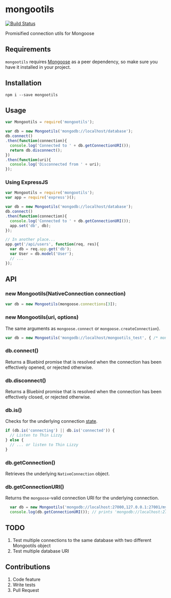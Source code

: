 # mongootils
[![Build Status](https://travis-ci.org/andresmatasuarez/mongootils.svg?branch=master)](https://travis-ci.org/andresmatasuarez/mongootils)

Promisified connection utils for Mongoose

## Requirements
`mongootils` requires [Mongoose](http://mongoosejs.com/) as a peer dependency, so make sure you have it installed in your project.

## Installation
`npm i --save mongootils`

## Usage
```javascript
var Mongootils = require('mongootils');

var db = new Mongootils('mongodb://localhost/database');
db.connect()
.then(function(connection){
  console.log('Connected to ' + db.getConnectionURI());
  return db.disconnect();
})
.then(function(uri){
  console.log('Disconnected from ' + uri);
});
```

### Using ExpressJS
```javascript
var Mongootils = require('mongootils');
var app = require('express')();

var db = new Mongootils('mongodb://localhost/database');
db.connect()
.then(function(connection){
  console.log('Connected to ' + db.getConnectionURI());
  app.set('db', db);
});

// In another place...
app.get('/api/users', function(req, res){
  var db = req.app.get('db');
  var User = db.model('User');
  // ...
});
```

## API
### new Mongootils(NativeConnection connection)
```javascript
var db = new Mongootils(mongoose.connections[3]);
```

### new Mongootils(uri, options)
The same arguments as `mongoose.connect` or `mongoose.createConnection`).
```javascript
var db = new Mongootils('mongodb://localhost/mongootils_test', { /* mongoose options object */ });
```

### db.connect()
Returns a Bluebird promise that is resolved when the connection has been effectively opened, or rejected otherwise.

### db.disconnect()
Returns a Bluebird promise that is resolved when the connection has been effectively closed, or rejected otherwise.

### db.is()
Checks for the underlying connection [state](http://mongoosejs.com/docs/api.html#connection_Connection-readyState).
```javascript
if (db.is('connecting') || db.is('connected')) {
  // Listen to Thin Lizzy
} else {
  // ... or listen to Thin Lizzy
}
```

### db.getConnection()
Retrieves the underlying `NativeConnection` object.

### db.getConnectionURI()
Returns the `mongoose`-valid connection URI for the underlying connection.
```javascript
  var db = new Mongootils('mongodb://localhost:27000,127.0.0.1:27001/my_db');
  console.log(db.getConnectionURI()); // prints 'mongodb://localhost:27000/my_db,mongodb://127.0.0.1:27001/my_db'
```

## TODO
1. Test multiple connections to the same database with two different Mongootils object
2. Test multiple database URI

## Contributions
1. Code feature
2. Write tests
3. Pull Request
